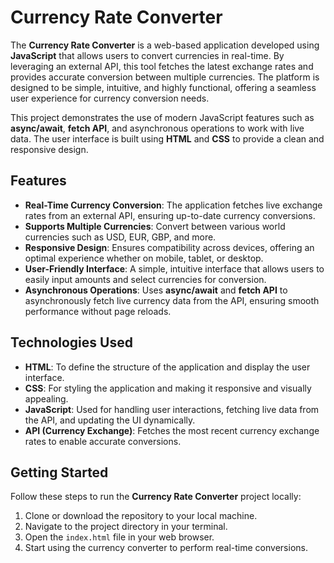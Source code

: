 # Currency Rate Converter

The **Currency Rate Converter** is a web-based application developed using **JavaScript** that allows users to convert currencies in real-time. By leveraging an external API, this tool fetches the latest exchange rates and provides accurate conversion between multiple currencies. The platform is designed to be simple, intuitive, and highly functional, offering a seamless user experience for currency conversion needs.

This project demonstrates the use of modern JavaScript features such as **async/await**, **fetch API**, and asynchronous operations to work with live data. The user interface is built using **HTML** and **CSS** to provide a clean and responsive design.

## Features
- **Real-Time Currency Conversion**: The application fetches live exchange rates from an external API, ensuring up-to-date currency conversions.
- **Supports Multiple Currencies**: Convert between various world currencies such as USD, EUR, GBP, and more.
- **Responsive Design**: Ensures compatibility across devices, offering an optimal experience whether on mobile, tablet, or desktop.
- **User-Friendly Interface**: A simple, intuitive interface that allows users to easily input amounts and select currencies for conversion.
- **Asynchronous Operations**: Uses **async/await** and **fetch API** to asynchronously fetch live currency data from the API, ensuring smooth performance without page reloads.

## Technologies Used
- **HTML**: To define the structure of the application and display the user interface.
- **CSS**: For styling the application and making it responsive and visually appealing.
- **JavaScript**: Used for handling user interactions, fetching live data from the API, and updating the UI dynamically.
- **API (Currency Exchange)**: Fetches the most recent currency exchange rates to enable accurate conversions.
  
## Getting Started
Follow these steps to run the **Currency Rate Converter** project locally:

1. Clone or download the repository to your local machine.
2. Navigate to the project directory in your terminal.
3. Open the `index.html` file in your web browser.
4. Start using the currency converter to perform real-time conversions.

